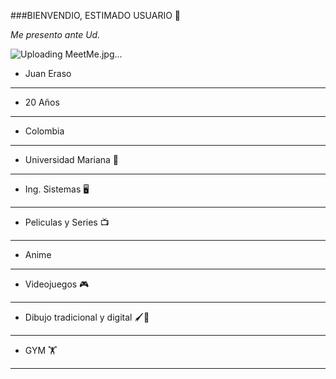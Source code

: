 ###BIENVENDIO, ESTIMADO USUARIO 👋

_Me presento ante Ud._

![Uploading MeetMe.jpg…]()

* Juan Eraso
---
* 20 Años 
---  
* Colombia
---
* Universidad Mariana 🏫
---
* Ing. Sistemas 🖥️
--- 
* Peliculas y Series 📺
---
* Anime
---
* Videojuegos 🎮
---
* Dibujo tradicional y digital 🖌🎨
---
* GYM 🏋
---
